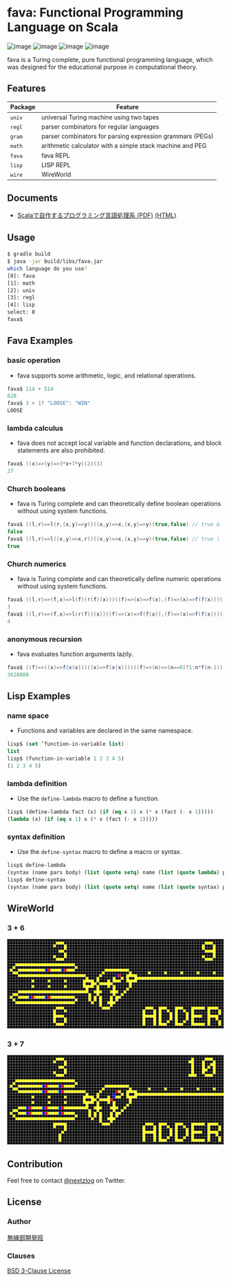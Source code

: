 fava: Functional Programming Language on Scala
====

![image](https://img.shields.io/badge/Gradle-6-red.svg)
![image](https://img.shields.io/badge/Java-SE13-red.svg)
![image](https://img.shields.io/badge/Scala-3.0-orange.svg)
![image](https://img.shields.io/badge/license-BSD%203--Clause-darkblue.svg)

fava is a Turing complete, pure functional programming language, which was designed for the educational purpose in computational theory.

## Features

|Package|Feature|
|-------|-------|
|`univ` |universal Turing machine using two tapes|
|`regl` |parser combinators for regular languages|
|`gram` |parser combinators for parsing expression grammars (PEGs)|
|`math` |arithmetic calculator with a simple stack machine and PEG|
|`fava` |fava REPL|
|`lisp` |LISP REPL|
|`wire` |WireWorld|

## Documents

- [Scalaで自作するプログラミング言語処理系 (PDF)](https://nextzlog.dev/fava.pdf) [(HTML)](https://nextzlog.dev/fava.html)

## Usage

```sh
$ gradle build
$ java -jar build/libs/fava.jar
which language do you use?
[0]: fava
[1]: math
[2]: univ
[3]: regl
[4]: lisp
select: 0
fava$
```

## Fava Examples

### basic operation

- fava supports some arithmetic, logic, and relational operations.

```Scala
fava$ 114 + 514
628
fava$ 3 > 1? "LOOSE": "WIN"
LOOSE
```

### lambda calculus

- fava does not accept local variable and function declarations, and block statements are also prohibited.

```Scala
fava$ ((x)=>(y)=>3*x+7*y)(2)(3)
27
```

### Church booleans

- fava is Turing complete and can theoretically define boolean operations without using system functions.

```Scala
fava$ ((l,r)=>l(r,(x,y)=>y))((x,y)=>x,(x,y)=>y)(true,false) // true & false
false
fava$ ((l,r)=>l((x,y)=>x,r))((x,y)=>x,(x,y)=>y)(true,false) // true | false
true
```

### Church numerics

- fava is Turing complete and can theoretically define numeric operations without using system functions.

```Scala
fava$ ((l,r)=>(f,x)=>l(f)(r(f)(x)))((f)=>(x)=>f(x),(f)=>(x)=>f(f(x)))((x)=>x+1,0) // 1 + 2
3
fava$ ((l,r)=>(f,x)=>l(r(f))(x))((f)=>(x)=>f(f(x)),(f)=>(x)=>f(f(x)))((x)=>x+1,0) // 2 * 2
4
```

### anonymous recursion

- fava evaluates function arguments lazily.

```Scala
fava$ ((f)=>((x)=>f(x(x)))((x)=>f(x(x))))((f)=>(n)=>(n==0)?1:n*f(n-1))(10)
3628800
```

## Lisp Examples

### name space

- Functions and variables are declared in the same namespace.

```lisp
lisp$ (set ’function-in-variable list)
list
lisp$ (function-in-variable 1 2 3 4 5)
(1 2 3 4 5)
```

### lambda definition

- Use the `define-lambda` macro to define a function.

```lisp
lisp$ (define-lambda fact (x) (if (eq x 1) x (* x (fact (- x 1)))))
(lambda (x) (if (eq x 1) x (* x (fact (- x 1)))))
```

### syntax definition

- Use the `define-syntax` macro to define a macro or syntax.

```lisp
lisp$ define-lambda
(syntax (name pars body) (list (quote setq) name (list (quote lambda) pars body)))
lisp$ define-syntax
(syntax (name pars body) (list (quote setq) name (list (quote syntax) pars body)))
```

## WireWorld

### 3 + 6

![3+6](movies/WIRE1.gif)

### 3 + 7

![3+7](movies/WIRE2.gif)

## Contribution

Feel free to contact [@nextzlog](https://twitter.com/nextzlog) on Twitter.

## License

### Author

[無線部開発班](https://nextzlog.dev)

### Clauses

[BSD 3-Clause License](LICENSE.md)
